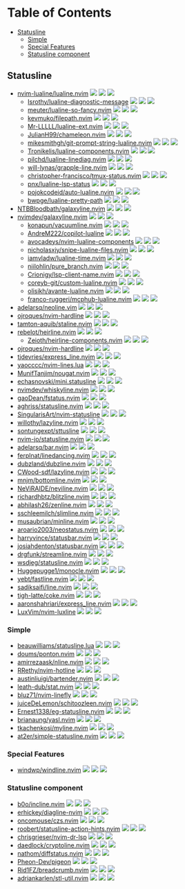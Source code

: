 # Table of Contents

<!-- toc -->

- [Statusline](#statusline)
  - [Simple](#simple)
  - [Special Features](#special-features)
  - [Statusline component](#statusline-component)

<!-- tocstop -->

## Statusline

- [nvim-lualine/lualine.nvim](https://github.com/nvim-lualine/lualine.nvim) ![](https://img.shields.io/github/stars/nvim-lualine/lualine.nvim) ![](https://img.shields.io/github/last-commit/nvim-lualine/lualine.nvim) ![](https://img.shields.io/github/commit-activity/y/nvim-lualine/lualine.nvim)
  - [Isrothy/lualine-diagnostic-message](https://github.com/Isrothy/lualine-diagnostic-message) ![](https://img.shields.io/github/stars/Isrothy/lualine-diagnostic-message) ![](https://img.shields.io/github/last-commit/Isrothy/lualine-diagnostic-message) ![](https://img.shields.io/github/commit-activity/y/Isrothy/lualine-diagnostic-message)
  - [meuter/lualine-so-fancy.nvim](https://github.com/meuter/lualine-so-fancy.nvim) ![](https://img.shields.io/github/stars/meuter/lualine-so-fancy.nvim) ![](https://img.shields.io/github/last-commit/meuter/lualine-so-fancy.nvim) ![](https://img.shields.io/github/commit-activity/y/meuter/lualine-so-fancy.nvim)
  - [kevmuko/filepath.nvim](https://github.com/kevmuko/filepath.nvim) ![](https://img.shields.io/github/stars/kevmuko/filepath.nvim) ![](https://img.shields.io/github/last-commit/kevmuko/filepath.nvim) ![](https://img.shields.io/github/commit-activity/y/kevmuko/filepath.nvim)
  - [Mr-LLLLL/lualine-ext.nvim](https://github.com/Mr-LLLLL/lualine-ext.nvim) ![](https://img.shields.io/github/stars/Mr-LLLLL/lualine-ext.nvim) ![](https://img.shields.io/github/last-commit/Mr-LLLLL/lualine-ext.nvim) ![](https://img.shields.io/github/commit-activity/y/Mr-LLLLL/lualine-ext.nvim)
  - [JulianH99/chameleon.nvim](https://github.com/JulianH99/chameleon.nvim) ![](https://img.shields.io/github/stars/JulianH99/chameleon.nvim) ![](https://img.shields.io/github/last-commit/JulianH99/chameleon.nvim) ![](https://img.shields.io/github/commit-activity/y/JulianH99/chameleon.nvim)
  - [mikesmithgh/git-prompt-string-lualine.nvim](https://github.com/mikesmithgh/git-prompt-string-lualine.nvim) ![](https://img.shields.io/github/stars/mikesmithgh/git-prompt-string-lualine.nvim) ![](https://img.shields.io/github/last-commit/mikesmithgh/git-prompt-string-lualine.nvim) ![](https://img.shields.io/github/commit-activity/y/mikesmithgh/git-prompt-string-lualine.nvim)
  - [Tronikelis/lualine-components.nvim](https://github.com/Tronikelis/lualine-components.nvim) ![](https://img.shields.io/github/stars/Tronikelis/lualine-components.nvim) ![](https://img.shields.io/github/last-commit/Tronikelis/lualine-components.nvim) ![](https://img.shields.io/github/commit-activity/y/Tronikelis/lualine-components.nvim)
  - [pilchd/lualine-linediag.nvim](https://github.com/pilchd/lualine-linediag.nvim) ![](https://img.shields.io/github/stars/pilchd/lualine-linediag.nvim) ![](https://img.shields.io/github/last-commit/pilchd/lualine-linediag.nvim) ![](https://img.shields.io/github/commit-activity/y/pilchd/lualine-linediag.nvim)
  - [will-lynas/grapple-line.nvim](https://github.com/will-lynas/grapple-line.nvim) ![](https://img.shields.io/github/stars/will-lynas/grapple-line.nvim) ![](https://img.shields.io/github/last-commit/will-lynas/grapple-line.nvim) ![](https://img.shields.io/github/commit-activity/y/will-lynas/grapple-line.nvim)
  - [christopher-francisco/tmux-status.nvim](https://github.com/christopher-francisco/tmux-status.nvim) ![](https://img.shields.io/github/stars/christopher-francisco/tmux-status.nvim) ![](https://img.shields.io/github/last-commit/christopher-francisco/tmux-status.nvim) ![](https://img.shields.io/github/commit-activity/y/christopher-francisco/tmux-status.nvim)
  - [pnx/lualine-lsp-status](https://github.com/pnx/lualine-lsp-status) ![](https://img.shields.io/github/stars/pnx/lualine-lsp-status) ![](https://img.shields.io/github/last-commit/pnx/lualine-lsp-status) ![](https://img.shields.io/github/commit-activity/y/pnx/lualine-lsp-status)
  - [pojokcodeid/auto-lualine.nvim](https://github.com/pojokcodeid/auto-lualine.nvim) ![](https://img.shields.io/github/stars/pojokcodeid/auto-lualine.nvim) ![](https://img.shields.io/github/last-commit/pojokcodeid/auto-lualine.nvim) ![](https://img.shields.io/github/commit-activity/y/pojokcodeid/auto-lualine.nvim)
  - [bwpge/lualine-pretty-path](https://github.com/bwpge/lualine-pretty-path) ![](https://img.shields.io/github/stars/bwpge/lualine-pretty-path) ![](https://img.shields.io/github/last-commit/bwpge/lualine-pretty-path) ![](https://img.shields.io/github/commit-activity/y/bwpge/lualine-pretty-path)
- [NTBBloodbath/galaxyline.nvim](https://github.com/NTBBloodbath/galaxyline.nvim) ![](https://img.shields.io/github/stars/NTBBloodbath/galaxyline.nvim) ![](https://img.shields.io/github/last-commit/NTBBloodbath/galaxyline.nvim) ![](https://img.shields.io/github/commit-activity/y/NTBBloodbath/galaxyline.nvim)
- [nvimdev/galaxyline.nvim](https://github.com/nvimdev/galaxyline.nvim) ![](https://img.shields.io/github/stars/nvimdev/galaxyline.nvim) ![](https://img.shields.io/github/last-commit/nvimdev/galaxyline.nvim) ![](https://img.shields.io/github/commit-activity/y/nvimdev/galaxyline.nvim)
  - [konapun/vacuumline.nvim](https://github.com/konapun/vacuumline.nvim) ![](https://img.shields.io/github/stars/konapun/vacuumline.nvim) ![](https://img.shields.io/github/last-commit/konapun/vacuumline.nvim) ![](https://img.shields.io/github/commit-activity/y/konapun/vacuumline.nvim)
  - [AndreM222/copilot-lualine](https://github.com/AndreM222/copilot-lualine) ![](https://img.shields.io/github/stars/AndreM222/copilot-lualine) ![](https://img.shields.io/github/last-commit/AndreM222/copilot-lualine) ![](https://img.shields.io/github/commit-activity/y/AndreM222/copilot-lualine)
  - [avocadeys/nvim-lualine-components](https://github.com/avocadeys/nvim-lualine-components) ![](https://img.shields.io/github/stars/avocadeys/nvim-lualine-components) ![](https://img.shields.io/github/last-commit/avocadeys/nvim-lualine-components) ![](https://img.shields.io/github/commit-activity/y/avocadeys/nvim-lualine-components)
  - [nicholasxjy/snipe-lualine-files.nvim](https://github.com/nicholasxjy/snipe-lualine-files.nvim) ![](https://img.shields.io/github/stars/nicholasxjy/snipe-lualine-files.nvim) ![](https://img.shields.io/github/last-commit/nicholasxjy/snipe-lualine-files.nvim) ![](https://img.shields.io/github/commit-activity/y/nicholasxjy/snipe-lualine-files.nvim)
  - [iamvladw/lualine-time.nvim](https://github.com/iamvladw/lualine-time.nvim) ![](https://img.shields.io/github/stars/iamvladw/lualine-time.nvim) ![](https://img.shields.io/github/last-commit/iamvladw/lualine-time.nvim) ![](https://img.shields.io/github/commit-activity/y/iamvladw/lualine-time.nvim)
  - [niilohlin/pure_branch.nvim](https://github.com/niilohlin/pure_branch.nvim) ![](https://img.shields.io/github/stars/niilohlin/pure_branch.nvim) ![](https://img.shields.io/github/last-commit/niilohlin/pure_branch.nvim) ![](https://img.shields.io/github/commit-activity/y/niilohlin/pure_branch.nvim)
  - [Crionigy/lsp-client-name.nvim](https://github.com/Crionigy/lsp-client-name.nvim) ![](https://img.shields.io/github/stars/Crionigy/lsp-client-name.nvim) ![](https://img.shields.io/github/last-commit/Crionigy/lsp-client-name.nvim) ![](https://img.shields.io/github/commit-activity/y/Crionigy/lsp-client-name.nvim)
  - [coreyb-git/custom-lualine.nvim](https://github.com/coreyb-git/custom-lualine.nvim) ![](https://img.shields.io/github/stars/coreyb-git/custom-lualine.nvim) ![](https://img.shields.io/github/last-commit/coreyb-git/custom-lualine.nvim) ![](https://img.shields.io/github/commit-activity/y/coreyb-git/custom-lualine.nvim)
  - [olisikh/avante-lualine.nvim](https://github.com/olisikh/avante-lualine.nvim) ![](https://img.shields.io/github/stars/olisikh/avante-lualine.nvim) ![](https://img.shields.io/github/last-commit/olisikh/avante-lualine.nvim) ![](https://img.shields.io/github/commit-activity/y/olisikh/avante-lualine.nvim)
  - [franco-ruggeri/mcphub-lualine.nvim](https://github.com/franco-ruggeri/mcphub-lualine.nvim) ![](https://img.shields.io/github/stars/franco-ruggeri/mcphub-lualine.nvim) ![](https://img.shields.io/github/last-commit/franco-ruggeri/mcphub-lualine.nvim) ![](https://img.shields.io/github/commit-activity/y/franco-ruggeri/mcphub-lualine.nvim)
- [adelarsq/neoline.vim](https://github.com/adelarsq/neoline.vim) ![](https://img.shields.io/github/stars/adelarsq/neoline.vim) ![](https://img.shields.io/github/last-commit/adelarsq/neoline.vim) ![](https://img.shields.io/github/commit-activity/y/adelarsq/neoline.vim)
- [ojroques/nvim-hardline](https://github.com/ojroques/nvim-hardline) ![](https://img.shields.io/github/stars/ojroques/nvim-hardline) ![](https://img.shields.io/github/last-commit/ojroques/nvim-hardline) ![](https://img.shields.io/github/commit-activity/y/ojroques/nvim-hardline)
- [tamton-aquib/staline.nvim](https://github.com/tamton-aquib/staline.nvim) ![](https://img.shields.io/github/stars/tamton-aquib/staline.nvim) ![](https://img.shields.io/github/last-commit/tamton-aquib/staline.nvim) ![](https://img.shields.io/github/commit-activity/y/tamton-aquib/staline.nvim)
- [rebelot/heirline.nvim](https://github.com/rebelot/heirline.nvim) ![](https://img.shields.io/github/stars/rebelot/heirline.nvim) ![](https://img.shields.io/github/last-commit/rebelot/heirline.nvim) ![](https://img.shields.io/github/commit-activity/y/rebelot/heirline.nvim)
  - [Zeioth/heirline-components.nvim](https://github.com/Zeioth/heirline-components.nvim) ![](https://img.shields.io/github/stars/Zeioth/heirline-components.nvim) ![](https://img.shields.io/github/last-commit/Zeioth/heirline-components.nvim) ![](https://img.shields.io/github/commit-activity/y/Zeioth/heirline-components.nvim)
- [ojroques/nvim-hardline](https://github.com/ojroques/nvim-hardline) ![](https://img.shields.io/github/stars/ojroques/nvim-hardline) ![](https://img.shields.io/github/last-commit/ojroques/nvim-hardline) ![](https://img.shields.io/github/commit-activity/y/ojroques/nvim-hardline)
- [tjdevries/express_line.nvim](https://github.com/tjdevries/express_line.nvim) ![](https://img.shields.io/github/stars/tjdevries/express_line.nvim) ![](https://img.shields.io/github/last-commit/tjdevries/express_line.nvim) ![](https://img.shields.io/github/commit-activity/y/tjdevries/express_line.nvim)
- [yaocccc/nvim-lines.lua](https://github.com/yaocccc/nvim-lines.lua) ![](https://img.shields.io/github/stars/yaocccc/nvim-lines.lua) ![](https://img.shields.io/github/last-commit/yaocccc/nvim-lines.lua) ![](https://img.shields.io/github/commit-activity/y/yaocccc/nvim-lines.lua)
- [MunifTanjim/nougat.nvim](https://github.com/MunifTanjim/nougat.nvim) ![](https://img.shields.io/github/stars/MunifTanjim/nougat.nvim) ![](https://img.shields.io/github/last-commit/MunifTanjim/nougat.nvim) ![](https://img.shields.io/github/commit-activity/y/MunifTanjim/nougat.nvim)
- [echasnovski/mini.statusline](https://github.com/echasnovski/mini.statusline) ![](https://img.shields.io/github/stars/echasnovski/mini.statusline) ![](https://img.shields.io/github/last-commit/echasnovski/mini.statusline) ![](https://img.shields.io/github/commit-activity/y/echasnovski/mini.statusline)
- [nvimdev/whiskyline.nvim](https://github.com/nvimdev/whiskyline.nvim) ![](https://img.shields.io/github/stars/nvimdev/whiskyline.nvim) ![](https://img.shields.io/github/last-commit/nvimdev/whiskyline.nvim) ![](https://img.shields.io/github/commit-activity/y/nvimdev/whiskyline.nvim)
- [gaoDean/fstatus.nvim](https://github.com/gaoDean/fstatus.nvim) ![](https://img.shields.io/github/stars/gaoDean/fstatus.nvim) ![](https://img.shields.io/github/last-commit/gaoDean/fstatus.nvim) ![](https://img.shields.io/github/commit-activity/y/gaoDean/fstatus.nvim)
- [aghriss/statusline.nvim](https://github.com/aghriss/statusline.nvim) ![](https://img.shields.io/github/stars/aghriss/statusline.nvim) ![](https://img.shields.io/github/last-commit/aghriss/statusline.nvim) ![](https://img.shields.io/github/commit-activity/y/aghriss/statusline.nvim)
- [SingularisArt/nvim-statusline](https://github.com/SingularisArt/nvim-statusline) ![](https://img.shields.io/github/stars/SingularisArt/nvim-statusline) ![](https://img.shields.io/github/last-commit/SingularisArt/nvim-statusline) ![](https://img.shields.io/github/commit-activity/y/SingularisArt/nvim-statusline)
- [willothy/lazyline.nvim](https://github.com/willothy/lazyline.nvim) ![](https://img.shields.io/github/stars/willothy/lazyline.nvim) ![](https://img.shields.io/github/last-commit/willothy/lazyline.nvim) ![](https://img.shields.io/github/commit-activity/y/willothy/lazyline.nvim)
- [sontungexpt/sttusline](https://github.com/sontungexpt/sttusline) ![](https://img.shields.io/github/stars/sontungexpt/sttusline) ![](https://img.shields.io/github/last-commit/sontungexpt/sttusline) ![](https://img.shields.io/github/commit-activity/y/sontungexpt/sttusline)
- [nvim-jo/statusline.nvim](https://github.com/nvim-jo/statusline.nvim) ![](https://img.shields.io/github/stars/nvim-jo/statusline.nvim) ![](https://img.shields.io/github/last-commit/nvim-jo/statusline.nvim) ![](https://img.shields.io/github/commit-activity/y/nvim-jo/statusline.nvim)
- [adelarsq/bar.nvim](https://github.com/adelarsq/bar.nvim) ![](https://img.shields.io/github/stars/adelarsq/bar.nvim) ![](https://img.shields.io/github/last-commit/adelarsq/bar.nvim) ![](https://img.shields.io/github/commit-activity/y/adelarsq/bar.nvim)
- [ferplnat/linedancing.nvim](https://github.com/ferplnat/linedancing.nvim) ![](https://img.shields.io/github/stars/ferplnat/linedancing.nvim) ![](https://img.shields.io/github/last-commit/ferplnat/linedancing.nvim) ![](https://img.shields.io/github/commit-activity/y/ferplnat/linedancing.nvim)
- [dubzland/dubzline.nvim](https://github.com/dubzland/dubzline.nvim) ![](https://img.shields.io/github/stars/dubzland/dubzline.nvim) ![](https://img.shields.io/github/last-commit/dubzland/dubzline.nvim) ![](https://img.shields.io/github/commit-activity/y/dubzland/dubzline.nvim)
- [CWood-sdf/lazyline.nvim](https://github.com/CWood-sdf/lazyline.nvim) ![](https://img.shields.io/github/stars/CWood-sdf/lazyline.nvim) ![](https://img.shields.io/github/last-commit/CWood-sdf/lazyline.nvim) ![](https://img.shields.io/github/commit-activity/y/CWood-sdf/lazyline.nvim)
- [mnjm/bottomline.nvim](https://github.com/mnjm/bottomline.nvim) ![](https://img.shields.io/github/stars/mnjm/bottomline.nvim) ![](https://img.shields.io/github/last-commit/mnjm/bottomline.nvim) ![](https://img.shields.io/github/commit-activity/y/mnjm/bottomline.nvim)
- [NeViRAIDE/neviline.nvim](https://github.com/NeViRAIDE/neviline.nvim) ![](https://img.shields.io/github/stars/NeViRAIDE/neviline.nvim) ![](https://img.shields.io/github/last-commit/NeViRAIDE/neviline.nvim) ![](https://img.shields.io/github/commit-activity/y/NeViRAIDE/neviline.nvim)
- [richardhbtz/blitzline.nvim](https://github.com/richardhbtz/blitzline.nvim) ![](https://img.shields.io/github/stars/richardhbtz/blitzline.nvim) ![](https://img.shields.io/github/last-commit/richardhbtz/blitzline.nvim) ![](https://img.shields.io/github/commit-activity/y/richardhbtz/blitzline.nvim)
- [abhilash26/zenline.nvim](https://github.com/abhilash26/zenline.nvim) ![](https://img.shields.io/github/stars/abhilash26/zenline.nvim) ![](https://img.shields.io/github/last-commit/abhilash26/zenline.nvim) ![](https://img.shields.io/github/commit-activity/y/abhilash26/zenline.nvim)
- [sschleemilch/slimline.nvim](https://github.com/sschleemilch/slimline.nvim) ![](https://img.shields.io/github/stars/sschleemilch/slimline.nvim) ![](https://img.shields.io/github/last-commit/sschleemilch/slimline.nvim) ![](https://img.shields.io/github/commit-activity/y/sschleemilch/slimline.nvim)
- [musaubrian/minline.nvim](https://github.com/musaubrian/minline.nvim) ![](https://img.shields.io/github/stars/musaubrian/minline.nvim) ![](https://img.shields.io/github/last-commit/musaubrian/minline.nvim) ![](https://img.shields.io/github/commit-activity/y/musaubrian/minline.nvim)
- [aroario2003/neostatus.nvim](https://github.com/aroario2003/neostatus.nvim) ![](https://img.shields.io/github/stars/aroario2003/neostatus.nvim) ![](https://img.shields.io/github/last-commit/aroario2003/neostatus.nvim) ![](https://img.shields.io/github/commit-activity/y/aroario2003/neostatus.nvim)
- [harryvince/statusbar.nvim](https://github.com/harryvince/statusbar.nvim) ![](https://img.shields.io/github/stars/harryvince/statusbar.nvim) ![](https://img.shields.io/github/last-commit/harryvince/statusbar.nvim) ![](https://img.shields.io/github/commit-activity/y/harryvince/statusbar.nvim)
- [josiahdenton/statusbar.nvim](https://github.com/josiahdenton/statusbar.nvim) ![](https://img.shields.io/github/stars/josiahdenton/statusbar.nvim) ![](https://img.shields.io/github/last-commit/josiahdenton/statusbar.nvim) ![](https://img.shields.io/github/commit-activity/y/josiahdenton/statusbar.nvim)
- [drgfunk/streamline.nvim](https://github.com/drgfunk/streamline.nvim) ![](https://img.shields.io/github/stars/drgfunk/streamline.nvim) ![](https://img.shields.io/github/last-commit/drgfunk/streamline.nvim) ![](https://img.shields.io/github/commit-activity/y/drgfunk/streamline.nvim)
- [wsdjeg/statusline.nvim](https://github.com/wsdjeg/statusline.nvim) ![](https://img.shields.io/github/stars/wsdjeg/statusline.nvim) ![](https://img.shields.io/github/last-commit/wsdjeg/statusline.nvim) ![](https://img.shields.io/github/commit-activity/y/wsdjeg/statusline.nvim)
- [Huggepugge1/monocle.nvim](https://github.com/Huggepugge1/monocle.nvim) ![](https://img.shields.io/github/stars/Huggepugge1/monocle.nvim) ![](https://img.shields.io/github/last-commit/Huggepugge1/monocle.nvim) ![](https://img.shields.io/github/commit-activity/y/Huggepugge1/monocle.nvim)
- [yebt/fastline.nvim](https://github.com/yebt/fastline.nvim) ![](https://img.shields.io/github/stars/yebt/fastline.nvim) ![](https://img.shields.io/github/last-commit/yebt/fastline.nvim) ![](https://img.shields.io/github/commit-activity/y/yebt/fastline.nvim)
- [sadiksaifi/line.nvim](https://github.com/sadiksaifi/line.nvim) ![](https://img.shields.io/github/stars/sadiksaifi/line.nvim) ![](https://img.shields.io/github/last-commit/sadiksaifi/line.nvim) ![](https://img.shields.io/github/commit-activity/y/sadiksaifi/line.nvim)
- [tigh-latte/coke.nvim](https://github.com/tigh-latte/coke.nvim) ![](https://img.shields.io/github/stars/tigh-latte/coke.nvim) ![](https://img.shields.io/github/last-commit/tigh-latte/coke.nvim) ![](https://img.shields.io/github/commit-activity/y/tigh-latte/coke.nvim)
- [aaronshahriari/express_line.nvim](https://github.com/aaronshahriari/express_line.nvim) ![](https://img.shields.io/github/stars/aaronshahriari/express_line.nvim) ![](https://img.shields.io/github/last-commit/aaronshahriari/express_line.nvim) ![](https://img.shields.io/github/commit-activity/y/aaronshahriari/express_line.nvim)
- [LuxVim/nvim-luxline](https://github.com/LuxVim/nvim-luxline) ![](https://img.shields.io/github/stars/LuxVim/nvim-luxline) ![](https://img.shields.io/github/last-commit/LuxVim/nvim-luxline) ![](https://img.shields.io/github/commit-activity/y/LuxVim/nvim-luxline)

### Simple

- [beauwilliams/statusline.lua](https://github.com/beauwilliams/statusline.lua) ![](https://img.shields.io/github/stars/beauwilliams/statusline.lua) ![](https://img.shields.io/github/last-commit/beauwilliams/statusline.lua) ![](https://img.shields.io/github/commit-activity/y/beauwilliams/statusline.lua)
- [doums/ponton.nvim](https://github.com/doums/ponton.nvim) ![](https://img.shields.io/github/stars/doums/ponton.nvim) ![](https://img.shields.io/github/last-commit/doums/ponton.nvim) ![](https://img.shields.io/github/commit-activity/y/doums/ponton.nvim)
- [amirrezaask/nline.nvim](https://github.com/amirrezaask/nline.nvim) ![](https://img.shields.io/github/stars/amirrezaask/nline.nvim) ![](https://img.shields.io/github/last-commit/amirrezaask/nline.nvim) ![](https://img.shields.io/github/commit-activity/y/amirrezaask/nline.nvim)
- [RRethy/nvim-hotline](https://github.com/RRethy/nvim-hotline) ![](https://img.shields.io/github/stars/RRethy/nvim-hotline) ![](https://img.shields.io/github/last-commit/RRethy/nvim-hotline) ![](https://img.shields.io/github/commit-activity/y/RRethy/nvim-hotline)
- [austinliuigi/bartender.nvim](https://github.com/austinliuigi/bartender.nvim) ![](https://img.shields.io/github/stars/austinliuigi/bartender.nvim) ![](https://img.shields.io/github/last-commit/austinliuigi/bartender.nvim) ![](https://img.shields.io/github/commit-activity/y/austinliuigi/bartender.nvim)
- [leath-dub/stat.nvim](https://github.com/leath-dub/stat.nvim) ![](https://img.shields.io/github/stars/leath-dub/stat.nvim) ![](https://img.shields.io/github/last-commit/leath-dub/stat.nvim) ![](https://img.shields.io/github/commit-activity/y/leath-dub/stat.nvim)
- [bluz71/nvim-linefly](https://github.com/bluz71/nvim-linefly) ![](https://img.shields.io/github/stars/bluz71/nvim-linefly) ![](https://img.shields.io/github/last-commit/bluz71/nvim-linefly) ![](https://img.shields.io/github/commit-activity/y/bluz71/nvim-linefly)
- [juiceDeLemon/schitoozleen.nvim](https://github.com/juiceDeLemon/schitoozleen.nvim) ![](https://img.shields.io/github/stars/juiceDeLemon/schitoozleen.nvim) ![](https://img.shields.io/github/last-commit/juiceDeLemon/schitoozleen.nvim) ![](https://img.shields.io/github/commit-activity/y/juiceDeLemon/schitoozleen.nvim)
- [Ernest1338/eg-statusline.nvim](https://github.com/Ernest1338/eg-statusline.nvim) ![](https://img.shields.io/github/stars/Ernest1338/eg-statusline.nvim) ![](https://img.shields.io/github/last-commit/Ernest1338/eg-statusline.nvim) ![](https://img.shields.io/github/commit-activity/y/Ernest1338/eg-statusline.nvim)
- [brianaung/yasl.nvim](https://github.com/brianaung/yasl.nvim) ![](https://img.shields.io/github/stars/brianaung/yasl.nvim) ![](https://img.shields.io/github/last-commit/brianaung/yasl.nvim) ![](https://img.shields.io/github/commit-activity/y/brianaung/yasl.nvim)
- [tkachenkosi/myline.nvim](https://github.com/tkachenkosi/myline.nvim) ![](https://img.shields.io/github/stars/tkachenkosi/myline.nvim) ![](https://img.shields.io/github/last-commit/tkachenkosi/myline.nvim) ![](https://img.shields.io/github/commit-activity/y/tkachenkosi/myline.nvim)
- [at2er/simple-statusline.nvim](https://github.com/at2er/simple-statusline.nvim) ![](https://img.shields.io/github/stars/at2er/simple-statusline.nvim) ![](https://img.shields.io/github/last-commit/at2er/simple-statusline.nvim) ![](https://img.shields.io/github/commit-activity/y/at2er/simple-statusline.nvim)

### Special Features

- [windwp/windline.nvim](https://github.com/windwp/windline.nvim) ![](https://img.shields.io/github/stars/windwp/windline.nvim) ![](https://img.shields.io/github/last-commit/windwp/windline.nvim) ![](https://img.shields.io/github/commit-activity/y/windwp/windline.nvim)

### Statusline component

- [b0o/incline.nvim](https://github.com/b0o/incline.nvim) ![](https://img.shields.io/github/stars/b0o/incline.nvim) ![](https://img.shields.io/github/last-commit/b0o/incline.nvim) ![](https://img.shields.io/github/commit-activity/y/b0o/incline.nvim)
- [erhickey/diagline-nvim](https://github.com/erhickey/diagline-nvim) ![](https://img.shields.io/github/stars/erhickey/diagline-nvim) ![](https://img.shields.io/github/last-commit/erhickey/diagline-nvim) ![](https://img.shields.io/github/commit-activity/y/erhickey/diagline-nvim)
- [oncomouse/czs.nvim](https://github.com/oncomouse/czs.nvim) ![](https://img.shields.io/github/stars/oncomouse/czs.nvim) ![](https://img.shields.io/github/last-commit/oncomouse/czs.nvim) ![](https://img.shields.io/github/commit-activity/y/oncomouse/czs.nvim)
- [roobert/statusline-action-hints.nvim](https://github.com/roobert/statusline-action-hints.nvim) ![](https://img.shields.io/github/stars/roobert/statusline-action-hints.nvim) ![](https://img.shields.io/github/last-commit/roobert/statusline-action-hints.nvim) ![](https://img.shields.io/github/commit-activity/y/roobert/statusline-action-hints.nvim)
- [chrisgrieser/nvim-dr-lsp](https://github.com/chrisgrieser/nvim-dr-lsp) ![](https://img.shields.io/github/stars/chrisgrieser/nvim-dr-lsp) ![](https://img.shields.io/github/last-commit/chrisgrieser/nvim-dr-lsp) ![](https://img.shields.io/github/commit-activity/y/chrisgrieser/nvim-dr-lsp)
- [daedlock/cryptoline.nvim](https://github.com/daedlock/cryptoline.nvim) ![](https://img.shields.io/github/stars/daedlock/cryptoline.nvim) ![](https://img.shields.io/github/last-commit/daedlock/cryptoline.nvim) ![](https://img.shields.io/github/commit-activity/y/daedlock/cryptoline.nvim)
- [nathom/diffstatus.nvim](https://github.com/nathom/diffstatus.nvim) ![](https://img.shields.io/github/stars/nathom/diffstatus.nvim) ![](https://img.shields.io/github/last-commit/nathom/diffstatus.nvim) ![](https://img.shields.io/github/commit-activity/y/nathom/diffstatus.nvim)
- [Pheon-Dev/pigeon](https://github.com/Pheon-Dev/pigeon) ![](https://img.shields.io/github/stars/Pheon-Dev/pigeon) ![](https://img.shields.io/github/last-commit/Pheon-Dev/pigeon) ![](https://img.shields.io/github/commit-activity/y/Pheon-Dev/pigeon)
- [Rid1FZ/breadcrumb.nvim](https://github.com/Rid1FZ/breadcrumb.nvim) ![](https://img.shields.io/github/stars/Rid1FZ/breadcrumb.nvim) ![](https://img.shields.io/github/last-commit/Rid1FZ/breadcrumb.nvim) ![](https://img.shields.io/github/commit-activity/y/Rid1FZ/breadcrumb.nvim)
- [adriankarlen/stl-util.nvim](https://github.com/adriankarlen/stl-util.nvim) ![](https://img.shields.io/github/stars/adriankarlen/stl-util.nvim) ![](https://img.shields.io/github/last-commit/adriankarlen/stl-util.nvim) ![](https://img.shields.io/github/commit-activity/y/adriankarlen/stl-util.nvim)
